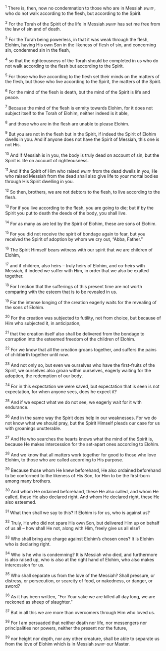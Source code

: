 <sup>1</sup> There is, then, now no condemnation to those who are in Messiah יהושע, who do not walk according to the flesh, but according to the Spirit.

<sup>2</sup> For the Torah of the Spirit of the life in Messiah יהושע has set me free from the law of sin and of death.

<sup>3</sup> For the Torah being powerless, in that it was weak through the flesh, Elohim, having His own Son in the likeness of flesh of sin, and concerning sin, condemned sin in the flesh,

<sup>4</sup> so that the righteousness of the Torah should be completed in us who do not walk according to the flesh but according to the Spirit.

<sup>5</sup> For those who live according to the flesh set their minds on the matters of the flesh, but those who live according to the Spirit, the matters of the Spirit.

<sup>6</sup> For the mind of the flesh is death, but the mind of the Spirit is life and peace.

<sup>7</sup> Because the mind of the flesh is enmity towards Elohim, for it does not subject itself to the Torah of Elohim, neither indeed is it able,

<sup>8</sup> and those who are in the flesh are unable to please Elohim.

<sup>9</sup> But you are not in the flesh but in the Spirit, if indeed the Spirit of Elohim dwells in you. And if anyone does not have the Spirit of Messiah, this one is not His.

<sup>10</sup> And if Messiah is in you, the body is truly dead on account of sin, but the Spirit is life on account of righteousness.

<sup>11</sup> And if the Spirit of Him who raised יהושע from the dead dwells in you, He who raised Messiah from the dead shall also give life to your mortal bodies through His Spirit dwelling in you.

<sup>12</sup> So then, brothers, we are not debtors to the flesh, to live according to the flesh.

<sup>13</sup> For if you live according to the flesh, you are going to die; but if by the Spirit you put to death the deeds of the body, you shall live.

<sup>14</sup> For as many as are led by the Spirit of Elohim, these are sons of Elohim.

<sup>15</sup> For you did not receive the spirit of bondage again to fear, but you received the Spirit of adoption by whom we cry out, “Abba, Father.”

<sup>16</sup> The Spirit Himself bears witness with our spirit that we are children of Elohim,

<sup>17</sup> and if children, also heirs – truly heirs of Elohim, and co-heirs with Messiah, if indeed we suffer with Him, in order that we also be exalted together.

<sup>18</sup> For I reckon that the sufferings of this present time are not worth comparing with the esteem that is to be revealed in us.

<sup>19</sup> For the intense longing of the creation eagerly waits for the revealing of the sons of Elohim.

<sup>20</sup> For the creation was subjected to futility, not from choice, but because of Him who subjected it, in anticipation,

<sup>21</sup> that the creation itself also shall be delivered from the bondage to corruption into the esteemed freedom of the children of Elohim.

<sup>22</sup> For we know that all the creation groans together, and suffers the pains of childbirth together until now.

<sup>23</sup> And not only so, but even we ourselves who have the first-fruits of the Spirit, we ourselves also groan within ourselves, eagerly waiting for the adoption, the redemption of our body.

<sup>24</sup> For in this expectation we were saved, but expectation that is seen is not expectation, for when anyone sees, does he expect it?

<sup>25</sup> And if we expect what we do not see, we eagerly wait for it with endurance.

<sup>26</sup> And in the same way the Spirit does help in our weaknesses. For we do not know what we should pray, but the Spirit Himself pleads our case for us with groanings unutterable.

<sup>27</sup> And He who searches the hearts knows what the mind of the Spirit is, because He makes intercession for the set-apart ones according to Elohim.

<sup>28</sup> And we know that all matters work together for good to those who love Elohim, to those who are called according to His purpose.

<sup>29</sup> Because those whom He knew beforehand, He also ordained beforehand to be conformed to the likeness of His Son, for Him to be the first-born among many brothers.

<sup>30</sup> And whom He ordained beforehand, these He also called, and whom He called, these He also declared right. And whom He declared right, these He also esteemed.

<sup>31</sup> What then shall we say to this? If Elohim is for us, who is against us?

<sup>32</sup> Truly, He who did not spare His own Son, but delivered Him up on behalf of us all – how shall He not, along with Him, freely give us all else?

<sup>33</sup> Who shall bring any charge against Elohim’s chosen ones? It is Elohim who is declaring right.

<sup>34</sup> Who is he who is condemning? It is Messiah who died, and furthermore is also raised up, who is also at the right hand of Elohim, who also makes intercession for us.

<sup>35</sup> Who shall separate us from the love of the Messiah? Shall pressure, or distress, or persecution, or scarcity of food, or nakedness, or danger, or sword?

<sup>36</sup> As it has been written, “For Your sake we are killed all day long, we are reckoned as sheep of slaughter.”

<sup>37</sup> But in all this we are more than overcomers through Him who loved us.

<sup>38</sup> For I am persuaded that neither death nor life, nor messengers nor principalities nor powers, neither the present nor the future,

<sup>39</sup> nor height nor depth, nor any other creature, shall be able to separate us from the love of Elohim which is in Messiah יהושע our Master.

